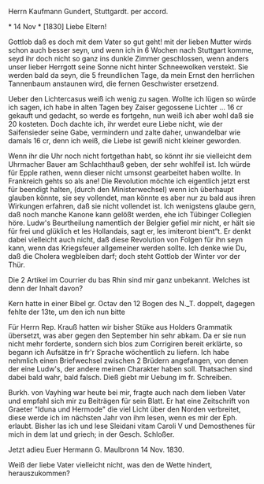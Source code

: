 Herrn Kaufmann Gundert, Stuttgardt. per accord.

 <Maulbr>* 14 Nov <Sonntg>* [1830]
Liebe Eltern!

Gottlob daß es doch mit dem Vater so gut geht! mit der lieben Mutter wirds schon auch besser seyn, und wenn ich in 6 Wochen nach Stuttgart komme, seyd ihr doch nicht so ganz ins dunkle Zimmer geschlossen, wenn anders unser lieber Herrgott seine Sonne nicht hinter Schneewolken verstekt. Sie werden bald da seyn, die 5 freundlichen Tage, da mein Ernst den herrlichen Tannenbaum anstaunen wird, die fernen Geschwister ersetzend.

Ueber den Lichtercasus weiß ich wenig zu sagen. Wollte ich lügen so würde ich sagen, ich habe in alten Tagen bey Zaiser gegossene Lichter … 16 cr gekauft und gedacht, so werde es fortgehn, nun weiß ich aber wohl daß sie 20 kosteten. Doch dachte ich, ihr werdet eure Liebe nicht, wie der Saifensieder seine Gabe, vermindern und zalte daher, unwandelbar wie damals 16 cr, denn ich weiß, die Liebe ist gewiß nicht kleiner geworden.

Wenn ihr die Uhr noch nicht fortgethan habt, so könnt ihr sie vielleicht dem Uhrmacher Bauer am Schlachthauß geben, der sehr wohlfeil ist. Ich würde für Epple rathen, wenn dieser nicht umsonst gearbeitet haben wollte. 
In Frankreich gehts so als ane! Die Revolution möchte ich eigentlich jetzt erst für beendigt halten, (durch den Ministerwechsel) wenn ich überhaupt glauben könnte, sie sey vollendet, man könnte es aber nur zu bald aus ihren Wirkungen erfahren, daß sie nicht vollendet ist. Ich wenigstens glaube gern, daß noch manche Kanone kann gelößt werden, ehe ich Tübinger Collegien höre. Ludw's Beurtheilung namentlich der Belgier gefiel mir nicht, er hält sie für frei und glüklich et les Hollandais, sagt er, les imiteront bient“t. Er denkt dabei vielleicht auch nicht, daß diese Revolution von Folgen für ihn seyn kann, wenn das Kriegsfeuer allgemeiner werden sollte. 
Ich denke wie Du, daß die Cholera wegbleiben darf; doch steht Gottlob der Winter vor der Thür.

Die 2 Artikel im Courrier du bas Rhin sind mir ganz unbekannt. Welches ist denn der Inhalt davon?

Kern hatte in einer Bibel gr. Octav den 12 Bogen des N._T. doppelt, dagegen fehlte der 13te, um den ich nun bitte

Für Herrn Rep. Krauß hatten wir bisher Stüke aus Holders Grammatik übersetzt, was aber gegen den September hin sehr abkam. Da er sie nun nicht mehr forderte, sondern sich blos zum Corrigiren bereit erklärte, so begann ich Aufsätze in fr'r Sprache wöchentlich zu liefern. Ich habe nehmlich einen Briefwechsel zwischen 2 Brüdern angefangen, von denen der eine Ludw's, der andere meinen Charakter haben soll. Thatsachen sind dabei bald wahr, bald falsch. Dieß giebt mir Uebung im fr. Schreiben.

Burkh. von Vayhing war heute bei mir, fragte auch nach dem lieben Vater und empfahl sich mir zu Beiträgen für sein Blatt. Er hat eine Zeitschrift von Graeter "Iduna und Hermode" die viel Licht über den Norden verbreitet, diese werde ich im nächsten Jahr von ihm lesen, wenn es mir der Eph. erlaubt. 
Bisher las ich und lese Sleidani vitam Caroli V und Demosthenes für mich in dem lat und griech; in der Gesch. Schloßer.

Jetzt adieu
 Euer Hermann G.
Maulbronn 14 Nov. 1830.

Weiß der liebe Vater vielleicht nicht, was den de Wette hindert, herauszukommen?
